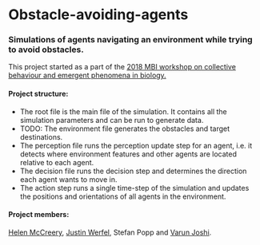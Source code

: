 # Obstacle-avoiding-agents
### Simulations of agents navigating an environment while trying to avoid obstacles.

This project started as a part of the 
[2018 MBI workshop on collective behaviour and emergent phenomena in biology.](https://mbi.osu.edu/event/?id=1209)

#### Project structure:
+ The root file is the main file of the simulation. It contains all the simulation parameters and can be run to generate data.
+ TODO: The environment file generates the obstacles and target destinations.
+ The perception file runs the perception update step for an agent, i.e. it detects where environment features and 
other agents are located relative to each agent.
+ The decision file runs the decision step and determines the direction each agent wants to move in.
+ The action step runs a single time-step of the simulation and updates the positions and orientations of all agents in the environment.


#### Project members: 
[Helen McCreery](https://www.helenmccreery.com/), [Justin Werfel](http://people.seas.harvard.edu/~jkwerfel/), Stefan Popp and [Varun Joshi](https://www.varun-joshi.com).
